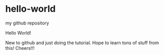 # hello-world
my github repository


Hello World! 

New to github and just doing the tutorial.
Hope to learn tons of stuff from this! 
Cheers!!!
